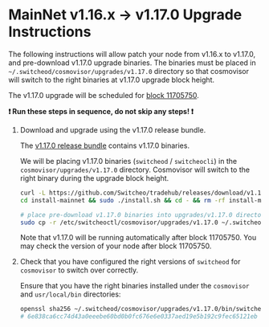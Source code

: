 # MainNet v1.16.x -> v1.17.0 Upgrade Instructions

The following instructions will allow patch your node from v1.16.x to v1.17.0, and pre-download v1.17.0 upgrade binaries. The binaries must be placed in `~/.switcheod/cosmovisor/upgrades/v1.17.0` directory so that cosmovisor will switch to the right binaries at v1.17.0 upgrade block height.

The v1.17.0 upgrade will be scheduled for [block 11705750](https://switcheo.org/blocks).

**:exclamation: Run these steps in sequence, do not skip any steps! :exclamation:**

1. Download and upgrade using the v1.17.0 release bundle.

    The [v1.17.0 release bundle](https://github.com/Switcheo/tradehub/releases/tag/v1.17.0) contains v1.17.0 binaries.

    We will be placing v1.17.0 binaries (`switcheod` / `switcheocli`) in the `cosmovisor/upgrades/v1.17.0` directory. Cosmovisor will switch to the right binary during the upgrade block height.

    ```bash
    curl -L https://github.com/Switcheo/tradehub/releases/download/v1.17.0/install-mainnet.tar.gz | tar -xz
    cd install-mainnet && sudo ./install.sh && cd - && rm -rf install-mainnet

    # place pre-download v1.17.0 binaries into upgrades/v1.17.0 directory
    sudo cp -r /etc/switcheoctl/cosmovisor/upgrades/v1.17.0 ~/.switcheod/cosmovisor/upgrades
    ```

    Note that v1.17.0 will be running automatically after block 11705750. You may check the version of your node after block 11705750.

2. Check that you have configured the right versions of `switcheod` for `cosmovisor` to switch over correctly.

    Ensure that you have the right binaries installed under the `cosmovisor` and `usr/local/bin` directories:

    ```bash
    openssl sha256 ~/.switcheod/cosmovisor/upgrades/v1.17.0/bin/switcheod
    # 6e838ca6cc74d43a0eeebe60bd0b0fc676e6e0337aed19e5b192c9fec65121eb
    ```
